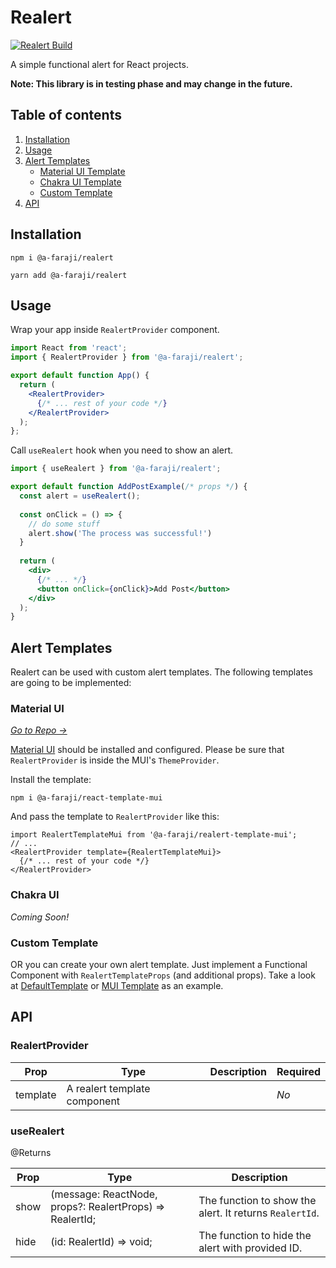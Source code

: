 # Realert
[![Realert Build](https://github.com/a-faraji/realert/actions/workflows/build.yml/badge.svg)](https://github.com/a-faraji/realert/actions/workflows/build.yml)

A simple functional alert for React projects.

**Note: This library is in testing phase and may change in the future.**

## Table of contents
1. [Installation](#installation)
2. [Usage](#usage)
3. [Alert Templates](#alert-templates)
   - [Material UI Template](#material-ui)
   - [Chakra UI Template](#chakra-ui)
   - [Custom Template](#custom-template)
4. [API](#api)

## Installation
```shell
npm i @a-faraji/realert
```
```shell
yarn add @a-faraji/realert
```

## Usage

Wrap your app inside `RealertProvider` component.

```jsx
import React from 'react';
import { RealertProvider } from '@a-faraji/realert';

export default function App() {
  return (
    <RealertProvider>
      {/* ... rest of your code */}
    </RealertProvider>
  );
};
```

Call `useRealert` hook when you need to show an alert.

```jsx
import { useRealert } from '@a-faraji/realert';

export default function AddPostExample(/* props */) {
  const alert = useRealert();
  
  const onClick = () => {
    // do some stuff
    alert.show('The process was successful!')
  }
  
  return (
    <div>
      {/* ... */}
      <button onClick={onClick}>Add Post</button>
    </div>
  );
}
```

## Alert Templates

Realert can be used with custom alert templates. The following templates are going to be implemented:

### Material UI

[*Go to Repo →*](https://github.com/a-faraji/realert-template-mui)

[Material UI](https://mui.com/) should be installed and configured. 
Please be sure that `RealertProvider` is inside the MUI's `ThemeProvider`. 

Install the template:

```shell
npm i @a-faraji/react-template-mui
```

And pass the template to `RealertProvider` like this:

```tsx
import RealertTemplateMui from '@a-faraji/realert-template-mui';
// ...
<RealertProvider template={RealertTemplateMui}>
  {/* ... rest of your code */}
</RealertProvider>
```

### Chakra UI
*Coming Soon!*

### Custom Template
OR you can create your own alert template. Just implement a Functional Component with `RealertTemplateProps` 
(and additional props). Take a look at [DefaultTemplate](src/templates/DefaultTemplate.tsx) or [MUI Template](https://github.com/a-faraji/realert-template-mui) as an example.

## API

### RealertProvider

| Prop     | Type                         | Description | Required |
|----------|------------------------------|-------------|----------|
| template | A realert template component |             | *No*     |

### useRealert
@Returns

| Prop | Type                                                                    | Description                                             |
|------|-------------------------------------------------------------------------|---------------------------------------------------------|
| show | (message: ReactNode, props?: RealertProps<TemplateProps>) => RealertId; | The function to show the alert. It returns `RealertId`. |
| hide | (id: RealertId) => void;                                                | The function to hide the alert with provided ID.        |                                                  |
